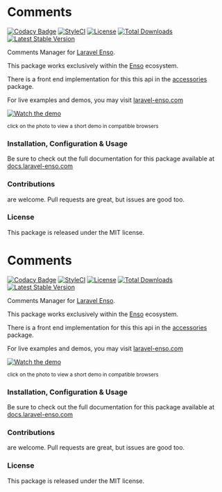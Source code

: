 # Comments

[![Codacy Badge](https://app.codacy.com/project/badge/Grade/5510612164da41249665f892c88cffff)](https://www.codacy.com/gh/laravel-enso/comments?utm_source=github.com&amp;utm_medium=referral&amp;utm_content=laravel-enso/comments&amp;utm_campaign=Badge_Grade) 
[![StyleCI](https://github.styleci.io/repos/85583597/shield?branch=master)](https://github.styleci.io/repos/85583597)
[![License](https://poser.pugx.org/laravel-enso/comments/license)](https://packagist.org/packages/laravel-enso/comments)
[![Total Downloads](https://poser.pugx.org/laravel-enso/comments/downloads)](https://packagist.org/packages/laravel-enso/comments)
[![Latest Stable Version](https://poser.pugx.org/laravel-enso/comments/version)](https://packagist.org/packages/laravel-enso/comments)

Comments Manager for [Laravel Enso](https://github.com/laravel-enso/Enso).

This package works exclusively within the [Enso](https://github.com/laravel-enso/Enso) ecosystem.

There is a front end implementation for this this api in the [accessories](https://github.com/enso-ui/accessories) package.

For live examples and demos, you may visit [laravel-enso.com](https://www.laravel-enso.com)

[![Watch the demo](https://laravel-enso.github.io/comments/screenshots/bulma_018_thumb.png)](https://laravel-enso.github.io/comments/videos/bulma_demo_01.webm)

<sup>click on the photo to view a short demo in compatible browsers</sup>

### Installation, Configuration & Usage

Be sure to check out the full documentation for this package available at [docs.laravel-enso.com](https://docs.laravel-enso.com/backend/comments.html)

### Contributions

are welcome. Pull requests are great, but issues are good too.

### License

This package is released under the MIT license.
# Comments

[![Codacy Badge](https://api.codacy.com/project/badge/Grade/d96ab52d782d46b9a94e00ea6059b34c)](https://www.codacy.com/app/laravel-enso/comments?utm_source=github.com&amp;utm_medium=referral&amp;utm_content=laravel-enso/comments&amp;utm_campaign=Badge_Grade)
[![StyleCI](https://github.styleci.io/repos/85583597/shield?branch=master)](https://github.styleci.io/repos/85583597)
[![License](https://poser.pugx.org/laravel-enso/comments/license)](https://packagist.org/packages/laravel-enso/comments)
[![Total Downloads](https://poser.pugx.org/laravel-enso/comments/downloads)](https://packagist.org/packages/laravel-enso/comments)
[![Latest Stable Version](https://poser.pugx.org/laravel-enso/comments/version)](https://packagist.org/packages/laravel-enso/comments)

Comments Manager for [Laravel Enso](https://github.com/laravel-enso/Enso).

This package works exclusively within the [Enso](https://github.com/laravel-enso/Enso) ecosystem.

There is a front end implementation for this this api in the [accessories](https://github.com/enso-ui/accessories) package.

For live examples and demos, you may visit [laravel-enso.com](https://www.laravel-enso.com)

[![Watch the demo](https://laravel-enso.github.io/comments/screenshots/bulma_018_thumb.png)](https://laravel-enso.github.io/comments/videos/bulma_demo_01.webm)

<sup>click on the photo to view a short demo in compatible browsers</sup>

### Installation, Configuration & Usage

Be sure to check out the full documentation for this package available at [docs.laravel-enso.com](https://docs.laravel-enso.com/backend/comments.html)

### Contributions

are welcome. Pull requests are great, but issues are good too.

### License

This package is released under the MIT license.
